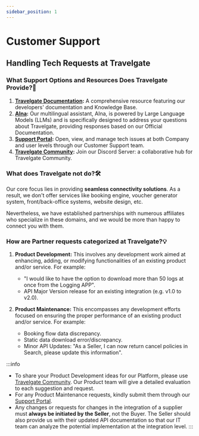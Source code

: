 ```yaml
---
sidebar_position: 1
---
```


# Customer Support

## Handling Tech Requests at Travelgate

### What Support Options and Resources Does Travelgate Provide?🌟
1. **[Travelgate Documentation](https://docs.travelgate.com/):** A comprehensive resource featuring our developers' documentation and Knowledge Base.
2. **[AIna](/kb/getting-started-with-travelgate/about-our-support/aina):** Our multilingual assistant, AIna, is powered by Large Language Models (LLMs) and is specifically designed to address your questions about Travelgate, providing responses based on our Official Documentation.
3. **[Support Portal](https://app.travelgate.com/support):** Open, view, and manage tech issues at both Company and user levels through our Customer Support team.
4. **[Travelgate Community](https://discord.com/invite/travelgate):** Join our Discord Server: a collaborative hub for Travelgate Community.

### What does Travelgate not do?🛠️
Our core focus lies in providing **seamless connectivity solutions**. As a result, we don't offer services like booking engine, voucher generator system, front/back-office systems, website design, etc.

Nevertheless, we have established partnerships with numerous affiliates who specialize in these domains, and we would be more than happy to connect you with them.

### How are Partner requests categorized at Travelgate?💡
1. **Product Development:** This involves any development work aimed at enhancing, adding, or modifying functionalities of an existing product and/or service. For example:
	- "I would like to have the option to download more than 50 logs at once from the Logging APP".
	- API Major Version release for an existing integration (e.g. v1.0 to v2.0).

2. **Product Maintenance:** This encompasses any development efforts focused on ensuring the proper performance of an existing product and/or service. For example:
	- Booking flow data discrepancy.
	- Static data download error/discrepancy.
	- Minor API Updates: "As a Seller, I can now return cancel policies in Search, please update this information".

:::info
* To share your Product Development ideas for our Platform, please use [Travelgate Community](https://discord.com/invite/travelgate). Our Product team will give a detailed evaluation to each suggestion and request.
* For any Product Maintenance requests, kindly submit them through our [Support Portal](https://app.travelgate.com/support).
* Any changes or requests for changes in the integration of a supplier must **always be initiated by the Seller**, not the Buyer. The Seller should also provide us with their updated API documentation so that our IT team can analyze the potential implementation at the integration level.
:::

